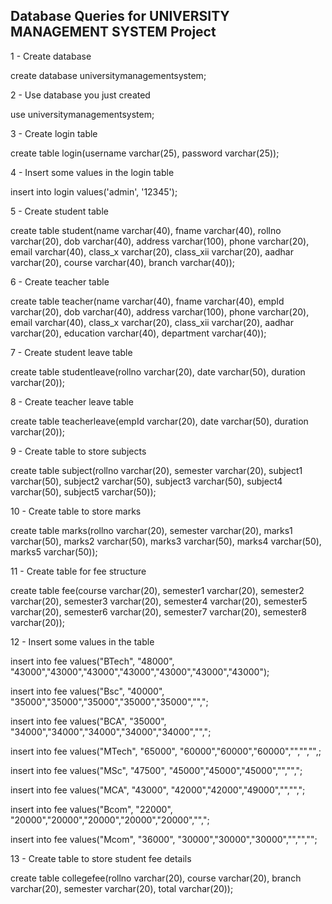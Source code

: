 Database Queries for UNIVERSITY MANAGEMENT SYSTEM Project
---------------------------------------------------

1 - Create database

create database universitymanagementsystem;

2 - Use database you just created

use universitymanagementsystem;

3 - Create login table

create table login(username varchar(25), password varchar(25));

4 - Insert some values in the login table

insert into login values('admin', '12345');

5 - Create student table

create table student(name varchar(40), fname varchar(40), rollno varchar(20), dob varchar(40), address varchar(100), phone varchar(20), email varchar(40), class_x varchar(20), class_xii varchar(20), aadhar varchar(20), course varchar(40), branch varchar(40));

6 - Create teacher table

create table teacher(name varchar(40), fname varchar(40), empId varchar(20), dob varchar(40), address varchar(100), phone varchar(20), email varchar(40), class_x varchar(20), class_xii varchar(20), aadhar varchar(20), education varchar(40), department varchar(40));

7 - Create student leave table

create table studentleave(rollno varchar(20), date varchar(50), duration varchar(20));

8 - Create teacher leave table

create table teacherleave(empId varchar(20), date varchar(50), duration varchar(20));

9 - Create table to store subjects

create table subject(rollno varchar(20), semester varchar(20), subject1 varchar(50), subject2 varchar(50), subject3 varchar(50), subject4 varchar(50), subject5 varchar(50));

10 - Create table to store marks

create table marks(rollno varchar(20), semester varchar(20), marks1 varchar(50), marks2 varchar(50), marks3 varchar(50), marks4 varchar(50), marks5 varchar(50));

11 - Create table for fee structure

create table fee(course varchar(20), semester1 varchar(20), semester2 varchar(20), semester3 varchar(20), semester4 varchar(20), semester5 varchar(20), semester6 varchar(20), semester7 varchar(20), semester8 varchar(20));

12 - Insert some values in the table

insert into fee values("BTech", "48000", "43000","43000","43000","43000","43000","43000","43000");

insert into fee values("Bsc", "40000", "35000","35000","35000","35000","35000","",";

insert into fee values("BCA", "35000", "34000","34000","34000","34000","34000","",";

insert into fee values("MTech", "65000", "60000","60000","60000","","","",;

insert into fee values("MSc", "47500", "45000","45000","45000","","",";

insert into fee values("MCA", "43000", "42000","42000","49000","","",";

insert into fee values("Bcom", "22000", "20000","20000","20000","20000","20000","",";

insert into fee values("Mcom", "36000", "30000","30000","30000","","","";

13 - Create table to store student fee details

create table collegefee(rollno varchar(20), course varchar(20), branch varchar(20), semester varchar(20), total varchar(20));


